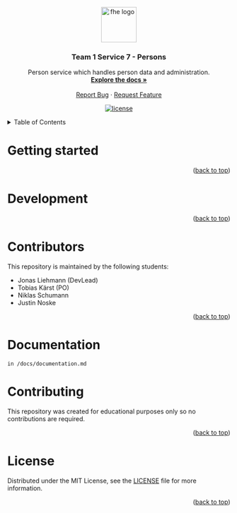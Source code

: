 <div id="top"></div>

<br />
<div align="center">
  <a href="https://github.com/fh-erfurt/ws2021_team_1_service_7_persons">
    <img src="https://raw.githubusercontent.com/fh-erfurt/ws2021_team_1_service_7_persons/java2/.github/assets/logo.png" width="80" alt="fhe logo" />
  </a>

  <h3 align="center">Team 1 Service 7 - Persons</h3>

  <p align="center">
    Person service which handles person data and administration.
    <br />
    <a href="https://github.com/fh-erfurt/ws2021_team_1_service_7_persons/blob/java2/docs/documentation.md"><strong>Explore the docs »</strong></a>
    <br />
    <br />
    <a href="https://github.com/Infotition/infopackages/issues/new">Report Bug</a>
    ·
    <a href="https://github.com/Infotition/infopackages/issues/new">Request Feature</a>
  </p>

  <p align="center">
  	<a href="https://github.com/fh-erfurt/ws2021_team_1_service_7_persons/blob/java2/LICENSE" title="license">
      <img src="https://img.shields.io/github/license/fh-erfurt/ws2021_team_1_service_7_persons?style=for-the-badge" alt="license" />
	</a>
  </p>
</div>

<details>
  <summary>Table of Contents</summary>
  <ol>
    <li><a href="#getting-started">Getting Started</a></li>
    <li><a href="#development">Development</a></li>
    <li><a href="#contributing">Contributing</a></li>
    <li><a href="#license">License</a></li>
  </ol>
</details>

# Getting started

<p align="right">(<a href="#top">back to top</a>)</p>

# Development

<p align="right">(<a href="#top">back to top</a>)</p>

# Contributors

This repository is maintained by the following students:
* Jonas Liehmann (DevLead)
* Tobias Kärst (PO)
* Niklas Schumann
* Justin Noske

<p align="right">(<a href="#top">back to top</a>)</p>

# Documentation
`in /docs/documentation.md`


# Contributing

This repository was created for educational purposes only so no contributions are required.

<p align="right">(<a href="#top">back to top</a>)</p>

# License

Distributed under the MIT License, see the [LICENSE](./LICENSE) file for more information.

<p align="right">(<a href="#top">back to top</a>)</p>